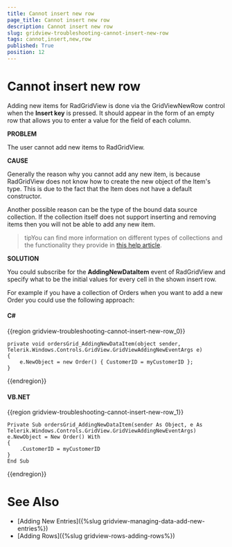 ```yaml
---
title: Cannot insert new row
page_title: Cannot insert new row
description: Cannot insert new row
slug: gridview-troubleshooting-cannot-insert-new-row
tags: cannot,insert,new,row
published: True
position: 12
---
```


# Cannot insert new row

Adding new items for RadGridView is done via the GridViewNewRow control when the __Insert key__ is pressed. It should appear in the form of an empty row that allows you to enter a value for the field of each column.
      
__PROBLEM__

The user cannot add new items to RadGridView.
        
__CAUSE__

Generally the reason why you cannot add any new item, is because RadGridView does not know how to create the new object of the Item's type. This is due to the fact that the Item does not have a default constructor.
        
Another possible reason can be the type of the bound data source collection. If the collection itself does not support inserting and removing items then you will not be able to add any new item.

>tipYou can find more information on different types of collections and the functionality they provide in [this help article](http://msdn.microsoft.com/en-us/library/system.collections(v=vs.110).aspx).
        
__SOLUTION__

You could subscribe for the __AddingNewDataItem__ event of RadGridView and specify what to be the initial values for every cell in the shown insert row.

For example if you have a collection of Orders when you want to add a new Order you could use the following approach:
        
#### __C#__

{{region gridview-troubleshooting-cannot-insert-new-row_0}}

    private void ordersGrid_AddingNewDataItem(object sender, Telerik.Windows.Controls.GridView.GridViewAddingNewEventArgs e)
    {
        e.NewObject = new Order() { CustomerID = myCustomerID };
    }
{{endregion}}

#### __VB.NET__

{{region gridview-troubleshooting-cannot-insert-new-row_1}}

    Private Sub ordersGrid_AddingNewDataItem(sender As Object, e As Telerik.Windows.Controls.GridView.GridViewAddingNewEventArgs)
    e.NewObject = New Order() With 
	{
    	.CustomerID = myCustomerID 
	}
    End Sub
{{endregion}}

# See Also

 * [Adding New Entries]({%slug gridview-managing-data-add-new-entries%})
 * [Adding Rows]({%slug gridview-rows-adding-rows%})
